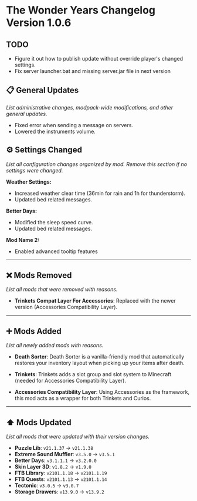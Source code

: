 # The Wonder Years Changelog Version 1.0.6

## TODO

- Figure it out how to publish update without override player's changed settings.
- Fix server launcher.bat and missing server.jar file in next version

## 📋 General Updates

*List administrative changes, modpack-wide modifications, and other general updates.*

- Fixed error when sending a message on servers.
- Lowered the instruments volume.

## ⚙️ Settings Changed

*List all configuration changes organized by mod. Remove this section if no settings were changed.*

**Weather Settings:**

- Increased weather clear time (36min for rain and 1h for thunderstorm).
- Updated bed related messages.

**Better Days:**

- Modified the sleep speed curve.
- Updated bed related messages.

**Mod Name 2:**

- Enabled advanced tooltip features

---

## ❌ Mods Removed

*List all mods that were removed with reasons.*

- **Trinkets Compat Layer For Accessories**: Replaced with the newer version (Accessories Compatibility Layer).

---

## ➕ Mods Added

*List all newly added mods with reasons.*

- **Death Sorter**: Death Sorter is a vanilla-friendly mod that automatically restores your inventory layout when picking up your items after death.

- **Trinkets**: Trinkets adds a slot group and slot system to Minecraft (needed for Accessories Compatibility Layer).

- **Accessories Compatibility Layer**: Using Accessories as the framework, this mod acts as a wrapper for both Trinkets and Curios.

---

## ⬆️ Mods Updated

*List all mods that were updated with their version changes.*

- **Puzzle Lib**: `v21.1.37` → `v21.1.38`
- **Extreme Sound Muffler**: `v3.5.0` → `v3.5.1`
- **Better Days**: `v3.1.1.1` → `v3.2.0.0`
- **Skin Layer 3D**: `v1.8.2` → `v1.9.0`
- **FTB Library**: `v2101.1.18` → `v2101.1.19`
- **FTB Quests**: `v2101.1.13` → `v2101.1.14`
- **Tectonic**: `v3.0.5` → `v3.0.7`
- **Storage Drawers**: `v13.9.0` → `v13.9.2`
